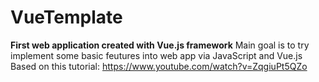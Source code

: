 # VueTemplate
**First web application created with Vue.js framework**
Main goal is to try implement some basic feutures into web app via JavaScript and Vue.js
Based on this tutorial: https://www.youtube.com/watch?v=ZqgiuPt5QZo
